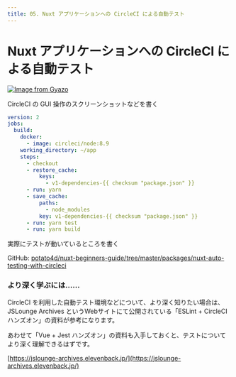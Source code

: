 ```yaml
---
title: 05. Nuxt アプリケーションへの CircleCI による自動テスト
---
```


# Nuxt アプリケーションへの CircleCI による自動テスト

[![Image from Gyazo](https://i.gyazo.com/fbf2f9ee85efa176687cdf47679e0208.gif)](https://gyazo.com/fbf2f9ee85efa176687cdf47679e0208)

CircleCI の GUI 操作のスクリーンショットなどを書く

```yaml
version: 2
jobs:
  build:
    docker:
      - image: circleci/node:8.9
    working_directory: ~/app
    steps:
      - checkout
      - restore_cache:
          keys:
            - v1-dependencies-{{ checksum "package.json" }}
      - run: yarn
      - save_cache:
          paths:
            - node_modules
          key: v1-dependencies-{{ checksum "package.json" }}
      - run: yarn test
      - run: yarn build
```

実際にテストが動いているところを書く

GitHub: [potato4d/nuxt-beginners-guide/tree/master/packages/nuxt-auto-testing-with-circleci](https://github.com/potato4d/nuxt-beginners-guide/tree/master/packages/nuxt-auto-testing-with-circleci)

### より深く学ぶには……

CircleCI を利用した自動テスト環境などについて、より深く知りたい場合は、 JSLounge Archives というWebサイトにて公開されている「ESLint + CircleCIハンズオン」の資料が参考になります。

あわせて「Vue + Jest ハンズオン」の資料も入手しておくと、テストについてより深く理解できるはずです。

[https://jslounge-archives.elevenback.jp/](https://jslounge-archives.elevenback.jp/)
